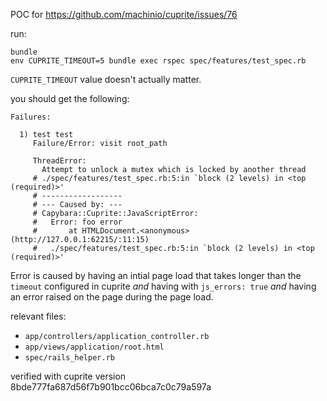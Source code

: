 POC for https://github.com/machinio/cuprite/issues/76

run:
```
bundle
env CUPRITE_TIMEOUT=5 bundle exec rspec spec/features/test_spec.rb
```

`CUPRITE_TIMEOUT` value doesn't actually matter.

you should get the following:

```
Failures:

  1) test test
     Failure/Error: visit root_path

     ThreadError:
       Attempt to unlock a mutex which is locked by another thread
     # ./spec/features/test_spec.rb:5:in `block (2 levels) in <top (required)>'
     # ------------------
     # --- Caused by: ---
     # Capybara::Cuprite::JavaScriptError:
     #   Error: foo error
     #       at HTMLDocument.<anonymous> (http://127.0.0.1:62215/:11:15)
     #   ./spec/features/test_spec.rb:5:in `block (2 levels) in <top (required)>'
```

Error is caused by having an intial page load that takes longer than the `timeout` configured in cuprite *and* having with `js_errors: true` *and* having an error raised on the page during the page load.

relevant files:

* `app/controllers/application_controller.rb`
* `app/views/application/root.html`
* `spec/rails_helper.rb`

verified with cuprite version 8bde777fa687d56f7b901bcc06bca7c0c79a597a
